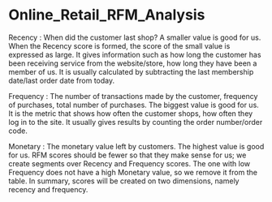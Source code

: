 # Online_Retail_RFM_Analysis
Recency : When did the customer last shop? A smaller value is good for us. 
When the Recency score is formed, the score of the small value is expressed as large.
It gives information such as how long the customer has been receiving service from the website/store, how long they have been a member of us. 
It is usually calculated by subtracting the last membership date/last order date from today.

Frequency : The number of transactions made by the customer, frequency of purchases, total number of purchases. 
The biggest value is good for us.
It is the metric that shows how often the customer shops, how often they log in to the site.
It usually gives results by counting the order number/order code.


Monetary : The monetary value left by customers. 
The highest value is good for us. RFM scores should be fewer so that they make sense for us; we create segments over Recency and Frequency scores. 
The one with low Frequency does not have a high Monetary value, so we remove it from the table. In summary, 
scores will be created on two dimensions, namely recency and frequency.
